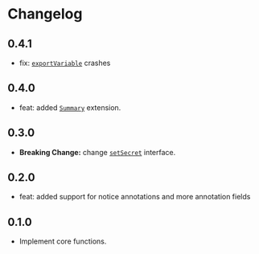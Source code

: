 # Changelog

## 0.4.1

* fix: [`exportVariable`](https://pub.dev/documentation/actions_toolkit_dart/latest/core/exportVariable.html) crashes

## 0.4.0

* feat: added [`Summary`](https://pub.dev/documentation/actions_toolkit_dart/latest/core/Summary-class.html) extension.

## 0.3.0

* **Breaking Change:** change [`setSecret`](https://pub.dev/documentation/actions_toolkit_dart/latest/core/setSecret.html) interface.

## 0.2.0

* feat: added support for notice annotations and more annotation fields

## 0.1.0

* Implement core functions.
